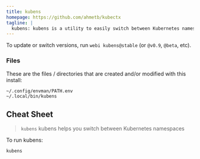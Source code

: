 ```yaml
---
title: kubens
homepage: https://github.com/ahmetb/kubectx
tagline: |
  kubens: kubens is a utility to easily switch between Kubernetes namespaces.
---
```


To update or switch versions, run `webi kubens@stable` (or `@v0.9`, `@beta`,
etc).

### Files

These are the files / directories that are created and/or modified with this
install:

```text
~/.config/envman/PATH.env
~/.local/bin/kubens
```

## Cheat Sheet

> `kubens` kubens helps you switch between Kubernetes namespaces

To run kubens:

```sh
kubens
```
